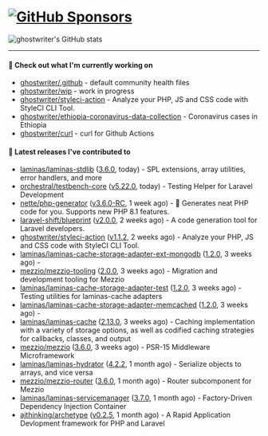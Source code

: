 # [![GitHub Sponsors](https://img.shields.io/github/sponsors/ghostwriter?label=Sponsors&style=flat-square&logo=GitHub%20Sponsors)](https://github.com/sponsors/ghostwriter)

![ghostwriter's GitHub stats](https://github-readme-stats.vercel.app/api?username=ghostwriter&show_icons=true&count_private=true&hide_title=true&hide_rank=true&icon_color=333)

---

#### 🌱 Check out what I'm currently working on

- [ghostwriter/.github](https://github.com/ghostwriter/.github) - default community health files
- [ghostwriter/wip](https://github.com/ghostwriter/wip) - work in progress
- [ghostwriter/styleci-action](https://github.com/ghostwriter/styleci-action) - Analyze your PHP, JS and CSS code with StyleCI CLI Tool.
- [ghostwriter/ethiopia-coronavirus-data-collection](https://github.com/ghostwriter/ethiopia-coronavirus-data-collection) - Coronavirus cases in Ethiopia
- [ghostwriter/curl](https://github.com/ghostwriter/curl) - curl for Github Actions

#### 🔭 Latest releases I've contributed to

- [laminas/laminas-stdlib](https://github.com/laminas/laminas-stdlib) ([3.6.0](https://github.com/laminas/laminas-stdlib/releases/tag/3.6.0), today) - SPL extensions, array utilities, error handlers, and more
- [orchestral/testbench-core](https://github.com/orchestral/testbench-core) ([v5.22.0](https://github.com/orchestral/testbench-core/releases/tag/v5.22.0), today) - Testing Helper for Laravel Development
- [nette/php-generator](https://github.com/nette/php-generator) ([v3.6.0-RC](https://github.com/nette/php-generator/releases/tag/v3.6.0-RC), 1 week ago) - 🐘 Generates neat PHP code for you. Supports new PHP 8.1 features.
- [laravel-shift/blueprint](https://github.com/laravel-shift/blueprint) ([v2.0.0](https://github.com/laravel-shift/blueprint/releases/tag/v2.0.0), 2 weeks ago) - A code generation tool for Laravel developers.
- [ghostwriter/styleci-action](https://github.com/ghostwriter/styleci-action) ([v1.1.2](https://github.com/ghostwriter/styleci-action/releases/tag/v1.1.2), 2 weeks ago) - Analyze your PHP, JS and CSS code with StyleCI CLI Tool.
- [laminas/laminas-cache-storage-adapter-ext-mongodb](https://github.com/laminas/laminas-cache-storage-adapter-ext-mongodb) ([1.2.0](https://github.com/laminas/laminas-cache-storage-adapter-ext-mongodb/releases/tag/1.2.0), 3 weeks ago) - 
- [mezzio/mezzio-tooling](https://github.com/mezzio/mezzio-tooling) ([2.0.0](https://github.com/mezzio/mezzio-tooling/releases/tag/2.0.0), 3 weeks ago) - Migration and development tooling for Mezzio
- [laminas/laminas-cache-storage-adapter-test](https://github.com/laminas/laminas-cache-storage-adapter-test) ([1.2.0](https://github.com/laminas/laminas-cache-storage-adapter-test/releases/tag/1.2.0), 3 weeks ago) - Testing utilities for laminas-cache adapters
- [laminas/laminas-cache-storage-adapter-memcached](https://github.com/laminas/laminas-cache-storage-adapter-memcached) ([1.2.0](https://github.com/laminas/laminas-cache-storage-adapter-memcached/releases/tag/1.2.0), 3 weeks ago) - 
- [laminas/laminas-cache](https://github.com/laminas/laminas-cache) ([2.13.0](https://github.com/laminas/laminas-cache/releases/tag/2.13.0), 3 weeks ago) - Caching implementation with a variety of storage options, as well as codified caching strategies for callbacks, classes, and output
- [mezzio/mezzio](https://github.com/mezzio/mezzio) ([3.6.0](https://github.com/mezzio/mezzio/releases/tag/3.6.0), 3 weeks ago) - PSR-15 Middleware Microframework
- [laminas/laminas-hydrator](https://github.com/laminas/laminas-hydrator) ([4.2.2](https://github.com/laminas/laminas-hydrator/releases/tag/4.2.2), 1 month ago) - Serialize objects to arrays, and vice versa
- [mezzio/mezzio-router](https://github.com/mezzio/mezzio-router) ([3.6.0](https://github.com/mezzio/mezzio-router/releases/tag/3.6.0), 1 month ago) - Router subcomponent for Mezzio
- [laminas/laminas-servicemanager](https://github.com/laminas/laminas-servicemanager) ([3.7.0](https://github.com/laminas/laminas-servicemanager/releases/tag/3.7.0), 1 month ago) - Factory-Driven Dependency Injection Container
- [ajthinking/archetype](https://github.com/ajthinking/archetype) ([v0.2.5](https://github.com/ajthinking/archetype/releases/tag/v0.2.5), 1 month ago) - A Rapid Application Devlopment framework for PHP and Laravel
